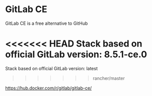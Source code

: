 # GitLab CE

GitLab CE is a free alternative to GitHub

<<<<<<< HEAD
Stack based on official GitLab version: 8.5.1-ce.0
=======
Stack based on official GitLab version: latest
>>>>>>> rancher/master

https://hub.docker.com/r/gitlab/gitlab-ce/


